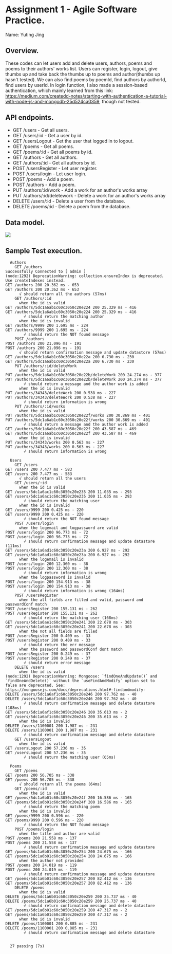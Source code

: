 # Assignment 1 - Agile Software Practice.

Name: Yuting Jing

## Overview.

These codes can let users add and delete users, authors, poems and poems to their authors' works list. Users can register, login, logout, give thumbs up and take back the thumbs up to poems and author(thumbs up hasn't tested). We can also find poems by poemId, find authors by authorId, find users by userId. In login function, I also made a session-based authentication, which mainly learned from this link: https://medium.com/createdd-notes/starting-with-authentication-a-tutorial-with-node-js-and-mongodb-25d524ca0359, though not tested.

## API endpoints.

 + GET /users - Get all users.
 + GET /users/:id - Get a user by id.
 + GET /usersLogout - Get the user that logged in to logout.
 + GET /poems - Get all poems.
 + GET /poems/:id - Get all poems by id.
 + GET /authors - Get all authors.
 + GET /authors/:id - Get all authors by id.
 + POST /usersRegister - Let user register.
 + POST /users/login - Let user login.
 + POST /poems - Add a poem.
 + POST /authors - Add a poem.
 + PUT /authors/:id/work - Add a work for an author's works array
 + PUT /authors/:id/deletework - Delete a work for an author's works array
 + DELETE /users/:id - Delete a user from the database.
 + DELETE /poems/:id - Delete a poem from the database.


## Data model.


![][datamodel]


## Sample Test execution.

~~~
  Authors
    GET /authors
Successfully Connected to [ admin ]
(node:1292) DeprecationWarning: collection.ensureIndex is deprecated. Use createIndexes instead.
GET /authors 200 20.362 ms - 653
GET /authors 200 20.362 ms - 653
      √ should return all the authors (57ms)
    GET /authors/:id
      when the id is valid
GET /authors/5dc1a6ab1c60c3050c20e224 200 25.329 ms - 416
GET /authors/5dc1a6ab1c60c3050c20e224 200 25.329 ms - 416
        √ should return the matching author
      when the id is invalid
GET /authors/9999 200 1.695 ms - 224
GET /authors/9999 200 1.695 ms - 224
        √ should return the NOT found message
    POST /authors
POST /authors 200 21.096 ms - 191
POST /authors 200 21.096 ms - 191
      √ should return confirmation message and update datastore (57ms)
GET /authors/5dc1a6ab1c60c3050c20e22a 200 6.730 ms - 230
GET /authors/5dc1a6ab1c60c3050c20e22a 200 6.730 ms - 230
    PUT /authors/:id/deleteWork
      when the id is valid
PUT /authors/5dc1a6ab1c60c3050c20e22b/deleteWork 200 24.274 ms - 377
PUT /authors/5dc1a6ab1c60c3050c20e22b/deleteWork 200 24.274 ms - 377
        √ should return a message and the author work is added
      when the id is invalid
PUT /authors/34343/deleteWork 200 0.538 ms - 227
PUT /authors/34343/deleteWork 200 0.538 ms - 227
        √ should return information is wrong
    PUT /authors/:id/works
      when the id is valid
PUT /authors/5dc1a6ab1c60c3050c20e22f/works 200 30.869 ms - 401
PUT /authors/5dc1a6ab1c60c3050c20e22f/works 200 30.869 ms - 401
        √ should return a message and the author work is added
GET /authors/5dc1a6ab1c60c3050c20e22f 200 43.587 ms - 469
GET /authors/5dc1a6ab1c60c3050c20e22f 200 43.587 ms - 469
      when the id is invalid
PUT /authors/34343/works 200 0.563 ms - 227
PUT /authors/34343/works 200 0.563 ms - 227
        √ should return information is wrong

  Users
    GET /users
GET /users 200 7.477 ms - 583
GET /users 200 7.477 ms - 583
      √ should return all the users
    GET /users/:id
      when the id is valid
GET /users/5dc1a6ac1c60c3050c20e235 200 11.035 ms - 293
GET /users/5dc1a6ac1c60c3050c20e235 200 11.035 ms - 293
        √ should return the matching user
      when the id is invalid
GET /users/9999 200 0.425 ms - 220
GET /users/9999 200 0.425 ms - 220
        √ should return the NOT found message
    POST /users/login
      when the logemail and logpassword are valid
POST /users/login 200 96.773 ms - 72
POST /users/login 200 96.773 ms - 72
        √ should return confirmation message and update datastore (111ms)
GET /users/5dc1a6ad1c60c3050c20e23a 200 6.927 ms - 292
GET /users/5dc1a6ad1c60c3050c20e23a 200 6.927 ms - 292
      when the logemail is invalid
POST /users/login 200 12.360 ms - 38
POST /users/login 200 12.360 ms - 38
        √ should return information is wrong
      when the logpassword is invalid
POST /users/login 200 154.913 ms - 38
POST /users/login 200 154.913 ms - 38
        √ should return information is wrong (164ms)
    POST /usersRegister
      when the all fields are filled and valid, password and passwordConf match
POST /usersRegister 200 155.131 ms - 262
POST /usersRegister 200 155.131 ms - 262
        √ should return the matching user (168ms)
GET /users/5dc1a6ae1c60c3050c20e241 200 22.678 ms - 303
GET /users/5dc1a6ae1c60c3050c20e241 200 22.678 ms - 303
      when the not all fields are filled
POST /usersRegister 200 0.409 ms - 33
POST /usersRegister 200 0.409 ms - 33
        √ should return the err message
      when the password and passwordConf dont match
POST /usersRegister 200 0.249 ms - 37
POST /usersRegister 200 0.249 ms - 37
        √ should return error message
    DELETE /users
      when the id is valid
(node:1292) DeprecationWarning: Mongoose: `findOneAndUpdate()` and `findOneAndDelete()` without the `useFindAndModify` option set to false are deprecated. See: https://mongoosejs.com/docs/deprecations.html#-findandmodify-
DELETE /users/5dc1a6af1c60c3050c20e246 200 97.762 ms - 40
DELETE /users/5dc1a6af1c60c3050c20e246 200 97.762 ms - 40
        √ should return confirmation message and delete datastore (108ms)
GET /users/5dc1a6af1c60c3050c20e246 200 35.613 ms - 2
GET /users/5dc1a6af1c60c3050c20e246 200 35.613 ms - 2
      when the id is invalid
DELETE /users/1100001 200 1.987 ms - 231
DELETE /users/1100001 200 1.987 ms - 231
        √ should return confirmation message and delete datastore
    GET /usersLogout
      when the id is valid
GET /usersLogout 200 57.236 ms - 35
GET /usersLogout 200 57.236 ms - 35
        √ should return the matching user (65ms)

  Poems
    GET /poems
GET /poems 200 56.705 ms - 338
GET /poems 200 56.705 ms - 338
      √ should return all the poems (64ms)
    GET /poems/:id
      when the id is valid
GET /poems/5dc1a6b01c60c3050c20e24f 200 16.586 ms - 165
GET /poems/5dc1a6b01c60c3050c20e24f 200 16.586 ms - 165
        √ should return the matching poem
      when the id is invalid
GET /poems/9999 200 0.596 ms - 220
GET /poems/9999 200 0.596 ms - 220
        √ should return the NOT found message
    POST /poems/login
      when the title and author are valid
POST /poems 200 21.558 ms - 137
POST /poems 200 21.558 ms - 137
        √ should return confirmation message and update datastore
GET /poems/5dc1a6b01c60c3050c20e254 200 24.675 ms - 166
GET /poems/5dc1a6b01c60c3050c20e254 200 24.675 ms - 166
      when the author not provided
POST /poems 200 24.019 ms - 119
POST /poems 200 24.019 ms - 119
        √ should return confirmation message and update datastore
GET /poems/5dc1a6b01c60c3050c20e257 200 82.412 ms - 136
GET /poems/5dc1a6b01c60c3050c20e257 200 82.412 ms - 136
    DELETE /poems
      when the id is valid
DELETE /poems/5dc1a6b01c60c3050c20e259 200 25.737 ms - 40
DELETE /poems/5dc1a6b01c60c3050c20e259 200 25.737 ms - 40
        √ should return confirmation message and delete datastore
GET /poems/5dc1a6b01c60c3050c20e259 200 47.317 ms - 2
GET /poems/5dc1a6b01c60c3050c20e259 200 47.317 ms - 2
      when the id is invalid
DELETE /poems/1100001 200 0.885 ms - 231
DELETE /poems/1100001 200 0.885 ms - 231
        √ should return confirmation message and delete datastore


  27 passing (7s)
~~~



[datamodel]: ./img/data_model.png
